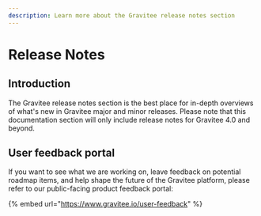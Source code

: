 ```yaml
---
description: Learn more about the Gravitee release notes section
---
```


# Release Notes

## Introduction

The Gravitee release notes section is the best place for in-depth overviews of what's new in Gravitee major and minor releases. Please note that this documentation section will only include release notes for Gravitee 4.0 and beyond.

## User feedback portal

If you want to see what we are working on, leave feedback on potential roadmap items, and help shape the future of the Gravitee platform, please refer to our public-facing product feedback portal:

{% embed url="https://www.gravitee.io/user-feedback" %}

